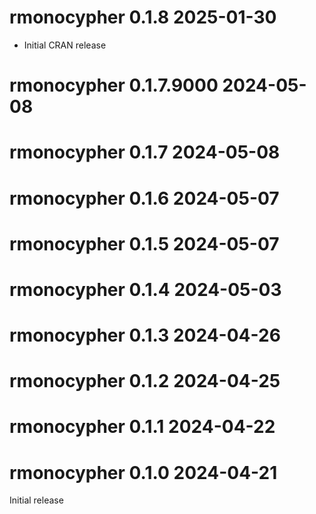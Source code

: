 
# rmonocypher 0.1.8 2025-01-30

* Initial CRAN release

# rmonocypher 0.1.7.9000 2024-05-08

# rmonocypher 0.1.7  2024-05-08

# rmonocypher 0.1.6  2024-05-07

# rmonocypher 0.1.5  2024-05-07

# rmonocypher 0.1.4  2024-05-03

# rmonocypher 0.1.3  2024-04-26

# rmonocypher 0.1.2  2024-04-25

# rmonocypher 0.1.1  2024-04-22

# rmonocypher 0.1.0  2024-04-21

Initial release
